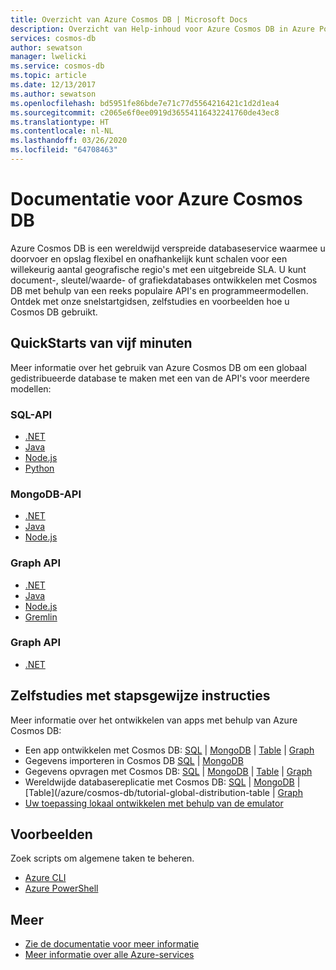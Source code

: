 ```yaml
---
title: Overzicht van Azure Cosmos DB | Microsoft Docs
description: Overzicht van Help-inhoud voor Azure Cosmos DB in Azure Portal
services: cosmos-db
author: sewatson
manager: lwelicki
ms.service: cosmos-db
ms.topic: article
ms.date: 12/13/2017
ms.author: sewatson
ms.openlocfilehash: bd5951fe86bde7e71c77d5564216421c1d2d1ea4
ms.sourcegitcommit: c2065e6f0ee0919d36554116432241760de43ec8
ms.translationtype: HT
ms.contentlocale: nl-NL
ms.lasthandoff: 03/26/2020
ms.locfileid: "64708463"
---
```

# <a name="azure-cosmos-db-documentation"></a>Documentatie voor Azure Cosmos DB

Azure Cosmos DB is een wereldwijd verspreide databaseservice waarmee u doorvoer en opslag flexibel en onafhankelijk kunt schalen voor een willekeurig aantal geografische regio's met een uitgebreide SLA. U kunt document-, sleutel/waarde- of grafiekdatabases ontwikkelen met Cosmos DB met behulp van een reeks populaire API's en programmeermodellen. Ontdek met onze snelstartgidsen, zelfstudies en voorbeelden hoe u Cosmos DB gebruikt.

## <a name="5-minute-quickstarts"></a>QuickStarts van vijf minuten

Meer informatie over het gebruik van Azure Cosmos DB om een globaal gedistribueerde database te maken met een van de API's voor meerdere modellen:

### <a name="sql-api"></a>SQL-API

- [.NET](/azure/cosmos-db/create-sql-api-dotnet)
- [Java](/azure/cosmos-db/create-sql-api-java)
- [Node.js](/azure/cosmos-db/create-sql-api-nodejs)
- [Python](/azure/cosmos-db/create-sql-api-python)

### <a name="mongodb-api"></a>MongoDB-API

- [.NET](/azure/cosmos-db/create-mongodb-dotnet)
- [Java](/azure/cosmos-db/create-mongodb-java)
- [Node.js](/azure/cosmos-db/create-mongodb-nodejs)

### <a name="graph-api"></a>Graph API

- [.NET](/azure/cosmos-db/create-graph-dotnet)
- [Java](/azure/cosmos-db/create-graph-java)
- [Node.js](/azure/cosmos-db/create-graph-nodejs)
- [Gremlin](/azure/cosmos-db/create-graph-gremlin-console)

### <a name="graph-api"></a>Graph API

- [.NET](/azure/cosmos-db/create-table-dotnet)

## <a name="step-by-step-tutorials"></a>Zelfstudies met stapsgewijze instructies

Meer informatie over het ontwikkelen van apps met behulp van Azure Cosmos DB:

- Een app ontwikkelen met Cosmos DB: [SQL](/azure/cosmos-db/tutorial-develop-sql-api-dotnet) | [MongoDB](/azure/cosmos-db/tutorial-develop-mongodb-nodejs) | [Table](/azure/cosmos-db/tutorial-develop-table-dotnet) | [Graph](/azure/cosmos-db/tutorial-develop-graph-dotnet)
- Gegevens importeren in Cosmos DB [SQL](/azure/cosmos-db/sql-api-import-data) | [MongoDB](/azure/cosmos-db/mongodb-migrate) 
- Gegevens opvragen met Cosmos DB: [SQL](/azure/cosmos-db/tutorial-query-sql-api) | [MongoDB](/azure/cosmos-db/tutorial-query-mongodb) | [Table](/azure/cosmos-db/tutorial-query-table) | [Graph](/azure/cosmos-db/tutorial-query-graph)
- Wereldwijde databasereplicatie met Cosmos DB: [SQL](/azure/cosmos-db/tutorial-global-distribution-sql-api) | [MongoDB](/azure/cosmos-db/tutorial-global-distribution-mongodb) | [Table](/azure/cosmos-db/tutorial-global-distribution-table | [Graph](/azure/cosmos-db/tutorial-global-distribution-graph)
- [Uw toepassing lokaal ontwikkelen met behulp van de emulator](/azure/cosmos-db/local-emulator)

## <a name="samples"></a>Voorbeelden

Zoek scripts om algemene taken te beheren.

- [Azure CLI](/azure/cosmos-db/cli-samples)
- [Azure PowerShell](/azure/cosmos-db/powershell-samples)

## <a name="more"></a>Meer

- [Zie de documentatie voor meer informatie](/azure/cosmos-db/index)
- [Meer informatie over alle Azure-services](https://aka.ms/j3wr7y)